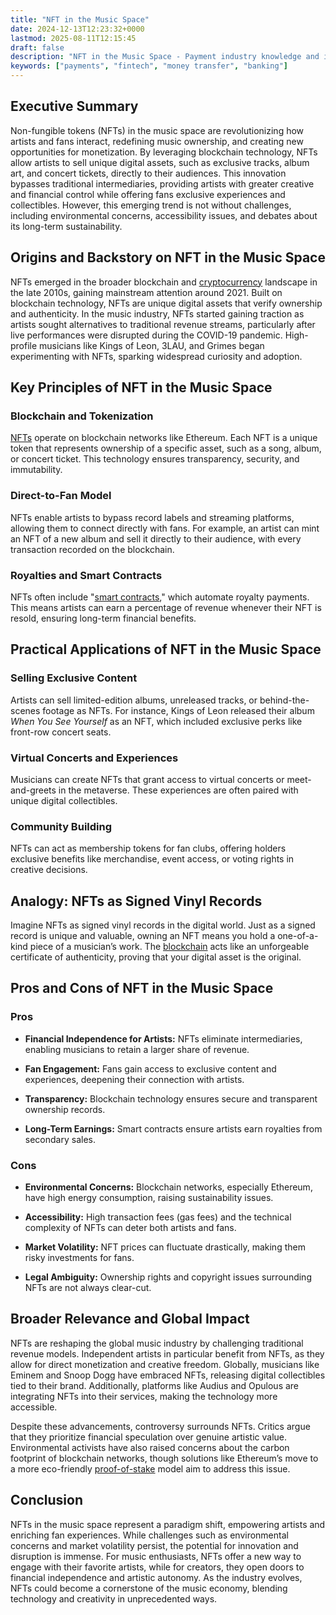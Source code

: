 ```yaml
---
title: "NFT in the Music Space"
date: 2024-12-13T12:23:32+0000
lastmod: 2025-08-11T12:15:45
draft: false
description: "NFT in the Music Space - Payment industry knowledge and insights"
keywords: ["payments", "fintech", "money transfer", "banking"]
---
```


## Executive Summary

Non-fungible tokens (NFTs) in the music space are revolutionizing how artists and fans interact, redefining music ownership, and creating new opportunities for monetization. By leveraging blockchain technology, NFTs allow artists to sell unique digital assets, such as exclusive tracks, album art, and concert tickets, directly to their audiences. This innovation bypasses traditional intermediaries, providing artists with greater creative and financial control while offering fans exclusive experiences and collectibles. However, this emerging trend is not without challenges, including environmental concerns, accessibility issues, and debates about its long-term sustainability.

## Origins and Backstory on NFT in the Music Space

NFTs emerged in the broader blockchain and [cryptocurrency](https://faisalkhanllc.xyz/resources/payments-wiki/c/cryptocurrency/) landscape in the late 2010s, gaining mainstream attention around 2021. Built on blockchain technology, NFTs are unique digital assets that verify ownership and authenticity. In the music industry, NFTs started gaining traction as artists sought alternatives to traditional revenue streams, particularly after live performances were disrupted during the COVID-19 pandemic. High-profile musicians like Kings of Leon, 3LAU, and Grimes began experimenting with NFTs, sparking widespread curiosity and adoption.

## Key Principles of NFT in the Music Space

### Blockchain and Tokenization

[NFTs](https://faisalkhanllc.xyz/resources/payments-wiki/n/nft-non-fungible-tokens/) operate on blockchain networks like Ethereum. Each NFT is a unique token that represents ownership of a specific asset, such as a song, album, or concert ticket. This technology ensures transparency, security, and immutability.

### Direct-to-Fan Model

NFTs enable artists to bypass record labels and streaming platforms, allowing them to connect directly with fans. For example, an artist can mint an NFT of a new album and sell it directly to their audience, with every transaction recorded on the blockchain.

### Royalties and Smart Contracts

NFTs often include "[smart contracts](https://faisalkhanllc.xyz/resources/payments-wiki/s/smart-contract/)," which automate royalty payments. This means artists can earn a percentage of revenue whenever their NFT is resold, ensuring long-term financial benefits.

## Practical Applications of NFT in the Music Space

### Selling Exclusive Content

Artists can sell limited-edition albums, unreleased tracks, or behind-the-scenes footage as NFTs. For instance, Kings of Leon released their album *When You See Yourself* as an NFT, which included exclusive perks like front-row concert seats.

### Virtual Concerts and Experiences

Musicians can create NFTs that grant access to virtual concerts or meet-and-greets in the metaverse. These experiences are often paired with unique digital collectibles.

### Community Building

NFTs can act as membership tokens for fan clubs, offering holders exclusive benefits like merchandise, event access, or voting rights in creative decisions.

## Analogy: NFTs as Signed Vinyl Records

Imagine NFTs as signed vinyl records in the digital world. Just as a signed record is unique and valuable, owning an NFT means you hold a one-of-a-kind piece of a musician’s work. The [blockchain](https://faisalkhanllc.xyz/resources/payments-wiki/b/blockchain/) acts like an unforgeable certificate of authenticity, proving that your digital asset is the original.

## Pros and Cons of NFT in the Music Space

### Pros

- **Financial Independence for Artists:** NFTs eliminate intermediaries, enabling musicians to retain a larger share of revenue.

- **Fan Engagement:** Fans gain access to exclusive content and experiences, deepening their connection with artists.

- **Transparency:** Blockchain technology ensures secure and transparent ownership records.

- **Long-Term Earnings:** Smart contracts ensure artists earn royalties from secondary sales.

### Cons

- **Environmental Concerns:** Blockchain networks, especially Ethereum, have high energy consumption, raising sustainability issues.

- **Accessibility:** High transaction fees (gas fees) and the technical complexity of NFTs can deter both artists and fans.

- **Market Volatility:** NFT prices can fluctuate drastically, making them risky investments for fans.

- **Legal Ambiguity:** Ownership rights and copyright issues surrounding NFTs are not always clear-cut.

## Broader Relevance and Global Impact

NFTs are reshaping the global music industry by challenging traditional revenue models. Independent artists in particular benefit from NFTs, as they allow for direct monetization and creative freedom. Globally, musicians like Eminem and Snoop Dogg have embraced NFTs, releasing digital collectibles tied to their brand. Additionally, platforms like Audius and Opulous are integrating NFTs into their services, making the technology more accessible.

Despite these advancements, controversy surrounds NFTs. Critics argue that they prioritize financial speculation over genuine artistic value. Environmental activists have also raised concerns about the carbon footprint of blockchain networks, though solutions like Ethereum’s move to a more eco-friendly [proof-of-stake](https://faisalkhanllc.xyz/resources/payments-wiki/p/proof-of-stake-pos/) model aim to address this issue.

## Conclusion

NFTs in the music space represent a paradigm shift, empowering artists and enriching fan experiences. While challenges such as environmental concerns and market volatility persist, the potential for innovation and disruption is immense. For music enthusiasts, NFTs offer a new way to engage with their favorite artists, while for creators, they open doors to financial independence and artistic autonomy. As the industry evolves, NFTs could become a cornerstone of the music economy, blending technology and creativity in unprecedented ways.
